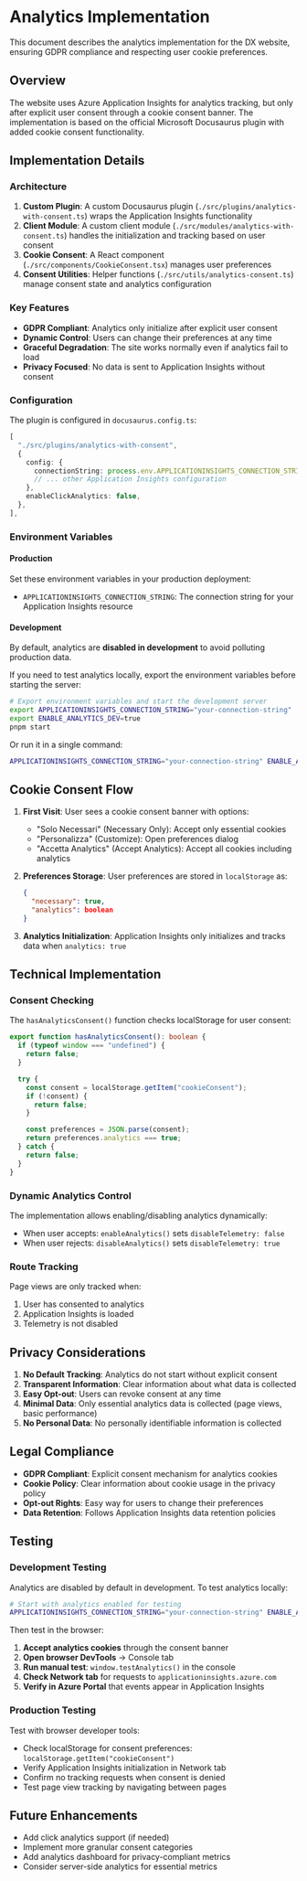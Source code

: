 # Analytics Implementation

This document describes the analytics implementation for the DX website, ensuring GDPR compliance and respecting user cookie preferences.

## Overview

The website uses Azure Application Insights for analytics tracking, but only after explicit user consent through a cookie consent banner. The implementation is based on the official Microsoft Docusaurus plugin with added cookie consent functionality.

## Implementation Details

### Architecture

1. **Custom Plugin**: A custom Docusaurus plugin (`./src/plugins/analytics-with-consent.ts`) wraps the Application Insights functionality
2. **Client Module**: A custom client module (`./src/modules/analytics-with-consent.ts`) handles the initialization and tracking based on user consent
3. **Cookie Consent**: A React component (`./src/components/CookieConsent.tsx`) manages user preferences
4. **Consent Utilities**: Helper functions (`./src/utils/analytics-consent.ts`) manage consent state and analytics configuration

### Key Features

- **GDPR Compliant**: Analytics only initialize after explicit user consent
- **Dynamic Control**: Users can change their preferences at any time
- **Graceful Degradation**: The site works normally even if analytics fail to load
- **Privacy Focused**: No data is sent to Application Insights without consent

### Configuration

The plugin is configured in `docusaurus.config.ts`:

```typescript
[
  "./src/plugins/analytics-with-consent",
  {
    config: {
      connectionString: process.env.APPLICATIONINSIGHTS_CONNECTION_STRING,
      // ... other Application Insights configuration
    },
    enableClickAnalytics: false,
  },
],
```

### Environment Variables

#### Production
Set these environment variables in your production deployment:
- `APPLICATIONINSIGHTS_CONNECTION_STRING`: The connection string for your Application Insights resource

#### Development
By default, analytics are **disabled in development** to avoid polluting production data.

If you need to test analytics locally, export the environment variables before starting the server:

```bash
# Export environment variables and start the development server
export APPLICATIONINSIGHTS_CONNECTION_STRING="your-connection-string"
export ENABLE_ANALYTICS_DEV=true
pnpm start
```

Or run it in a single command:
```bash
APPLICATIONINSIGHTS_CONNECTION_STRING="your-connection-string" ENABLE_ANALYTICS_DEV=true pnpm start
```

## Cookie Consent Flow

1. **First Visit**: User sees a cookie consent banner with options:
   - "Solo Necessari" (Necessary Only): Accept only essential cookies
   - "Personalizza" (Customize): Open preferences dialog
   - "Accetta Analytics" (Accept Analytics): Accept all cookies including analytics

2. **Preferences Storage**: User preferences are stored in `localStorage` as:
   ```json
   {
     "necessary": true,
     "analytics": boolean
   }
   ```

3. **Analytics Initialization**: Application Insights only initializes and tracks data when `analytics: true`

## Technical Implementation

### Consent Checking

The `hasAnalyticsConsent()` function checks localStorage for user consent:

```typescript
export function hasAnalyticsConsent(): boolean {
  if (typeof window === "undefined") {
    return false;
  }

  try {
    const consent = localStorage.getItem("cookieConsent");
    if (!consent) {
      return false;
    }

    const preferences = JSON.parse(consent);
    return preferences.analytics === true;
  } catch {
    return false;
  }
}
```

### Dynamic Analytics Control

The implementation allows enabling/disabling analytics dynamically:

- When user accepts: `enableAnalytics()` sets `disableTelemetry: false`
- When user rejects: `disableAnalytics()` sets `disableTelemetry: true`

### Route Tracking

Page views are only tracked when:
1. User has consented to analytics
2. Application Insights is loaded
3. Telemetry is not disabled

## Privacy Considerations

1. **No Default Tracking**: Analytics do not start without explicit consent
2. **Transparent Information**: Clear information about what data is collected
3. **Easy Opt-out**: Users can revoke consent at any time
4. **Minimal Data**: Only essential analytics data is collected (page views, basic performance)
5. **No Personal Data**: No personally identifiable information is collected

## Legal Compliance

- **GDPR Compliant**: Explicit consent mechanism for analytics cookies
- **Cookie Policy**: Clear information about cookie usage in the privacy policy
- **Opt-out Rights**: Easy way for users to change their preferences
- **Data Retention**: Follows Application Insights data retention policies

## Testing

### Development Testing
Analytics are disabled by default in development. To test analytics locally:

```bash
# Start with analytics enabled for testing
APPLICATIONINSIGHTS_CONNECTION_STRING="your-connection-string" ENABLE_ANALYTICS_DEV=true pnpm start
```

Then test in the browser:
1. **Accept analytics cookies** through the consent banner
2. **Open browser DevTools** → Console tab
3. **Run manual test**: `window.testAnalytics()` in the console
4. **Check Network tab** for requests to `applicationinsights.azure.com`
5. **Verify in Azure Portal** that events appear in Application Insights

### Production Testing
Test with browser developer tools:
- Check localStorage for consent preferences: `localStorage.getItem("cookieConsent")`
- Verify Application Insights initialization in Network tab
- Confirm no tracking requests when consent is denied
- Test page view tracking by navigating between pages

## Future Enhancements

- Add click analytics support (if needed)
- Implement more granular consent categories
- Add analytics dashboard for privacy-compliant metrics
- Consider server-side analytics for essential metrics
